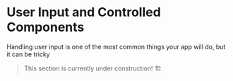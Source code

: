 # User Input and Controlled Components

Handling user input is one of the most common things your app will do, but it can be tricky


> This section is currently under construction! 🏗
